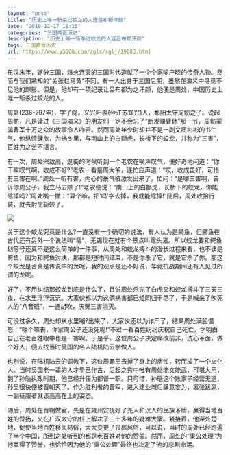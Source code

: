 ```yaml
---
layout: "post"
title: "历史上唯一斩杀过蛟龙的人连吕布都汗颜"
date: "2018-12-17 16:15"
categories: "三国两晋历史"
description: "历史上唯一斩杀过蛟龙的人连吕布都汗颜"
tags: 三国两晋历史
url: https://www.y5000.com/zgls/sglj/19083.html
---
```






东汉末年，遂分三国，烽火连天的三国时代造就了一个个家喻户晓的传奇人物。然而与我们熟知的“关张赵马黄”不同，有一人出身于三国后期，虽然在演义中寻觅不见他的踪影。但是，他却有一项纪录让吕布都为之汗颜，他便是周处，中国历史上唯一斩杀过蛟龙的人。

周处(236-297年)，字子隐。义兴阳羡(今江苏宜兴)人，鄱阳太守周鲂之子。说起周鲂，凡是读过《三国演义》的朋友们一定不会忘了“断发赚曹休”那一节，周鲂蒙骗曹军十万之众的故事令人咋舌。然而周处年少时却并不是一副文质彬彬的书生气，他纵情肆欲，为祸乡里，与南山上的白额虎，长桥下的蛟龙，并称为“三害”，百姓为之苦不堪言。

有一次，周处兴致高，逛街的时候听到一个老农在唉声叹气，便好奇地问道：“你干嘛叹气啊，收成不好?”老农一看是周大爷，连忙应声道：“哎，收成虽好，可惜有三害在啊。”周处一听有害，内心的豪气被激发出来了，忙问：“是哪三害啊，告诉你周公子，我立马去除了!”老农便说：“南山上的白额虎，长桥下的蛟龙，你能除掉吗?”周处嘴一撇：“算个嘛，把‘吗’字去掉，我就能除掉!”随后，周处收拾行装，就去射虎斩蛟了。

![](https://img.y5000.com/uploads/allimg/170411/15491HT7-0.jpg)

关于这个蛟龙究竟是什么?一直没有一个确切的说法，有人认为是鳄鱼，但鳄鱼在古代还有另外一个说法叫“鼋”，无锡现在就有个景点叫鼋头渚。所以蛟龙要和鳄鱼划等号还真不是这么简单的一件事，从周处和蛟龙搏斗的漫长过程来看，也不该是鳄鱼，因为和鳄鱼对决，那都是短时间结束，不是你杀了它，就是它杀了你。那这个蛟龙是否真是传说中的龙呢，我的观点是还不好说，毕竟抗战期间还有人见过所谓的龙呢。

好了，不用纠结那蛟龙到底是什么了，且说周处杀完了白虎又和蛟龙搏斗了三天三夜，在水里浮浮沉沉。大家伙都以为这俩祸害都已经同归于尽了，于是喊来了吹死人的“八音班”，一通胡吹，庆贺三害消灭。

可没过多久，周处却从水里蹦?出来了，大家伙还以为诈尸了，结果周处满脸愠怒：“嚎个嘛丧，你家周公子还没死呢!”不过一看百姓纷纷庆祝自己死亡，才明白自己在老百姓眼中也是一害啊。于是乎，这位周公子决定痛改前非，洗心革面，做个好人，便去找当时吴国的名人陆机陆云学做人。

也别说，在陆机陆云的调教下，这位周霸王去掉了身上的痞性，转而成了一个文化人。当时吴国老一辈的人才早已作古，后起之秀中唯有周处能文能武，可堪大用，到了孙皓执政时期，他已经升任为都督一职。只可惜，孙皓这个败家子经营无道，孙吴很快便被晋朝灭了。作为胜利者的晋军，进入建业城后肆意妄为，嚣张跋扈，一副征服者就该高高在上的姿态。

随后，周处在晋朝做官，先是在雍州安抚好了羌人和汉人的民族矛盾，赢得当地百姓的赞扬，又在广汉太守的任上解决了三十多年的疑难大案。紧接着，他深处楚地，促使当地百姓移风易俗，大大变更了丧葬风俗，可以说，当时的周处已经跑遍了半个中国，所到之处听到的都是老百姓对他的赞美。然而，周处的“秉公处理”为他赢得了赞誉，也恰恰因为他的“秉公处理”最终也决定了他的悲剧命运。
